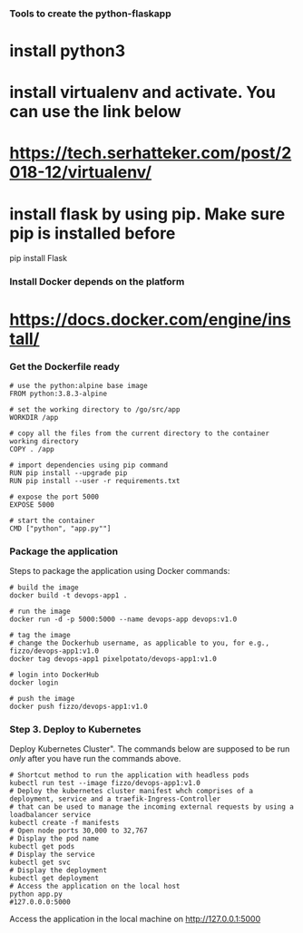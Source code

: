 ### Tools to create the python-flaskapp



# install python3

# install virtualenv and activate. You can use the link below 
# https://tech.serhatteker.com/post/2018-12/virtualenv/

# install flask by using pip. Make sure pip is installed before
pip install Flask 



### Install Docker depends on the platform
# https://docs.docker.com/engine/install/



### Get the Dockerfile ready
```
# use the python:alpine base image
FROM python:3.8.3-alpine

# set the working directory to /go/src/app
WORKDIR /app

# copy all the files from the current directory to the container working directory
COPY . /app

# import dependencies using pip command
RUN pip install --upgrade pip
RUN pip install --user -r requirements.txt

# expose the port 5000
EXPOSE 5000

# start the container
CMD ["python", "app.py""]
```

### Package the application
Steps to package the application using Docker commands:

``` 
# build the image
docker build -t devops-app1 .

# run the image
docker run -d -p 5000:5000 --name devops-app devops:v1.0

# tag the image
# change the Dockerhub username, as applicable to you, for e.g., fizzo/devops-app1:v1.0
docker tag devops-app1 pixelpotato/devops-app1:v1.0

# login into DockerHub
docker login

# push the image
docker push fizzo/devops-app1:v1.0
```


### Step 3. Deploy to Kubernetes 
 Deploy Kubernetes Cluster". The commands below are supposed to be run *only* after you have run the commands above. 
```
# Shortcut method to run the application with headless pods
kubectl run test --image fizzo/devops-app1:v1.0
# Deploy the kubernetes cluster manifest whch comprises of a deployment, service and a traefik-Ingress-Controller 
# that can be used to manage the incoming external requests by using a loadbalancer service
kubectl create -f manifests
# Open node ports 30,000 to 32,767 
# Display the pod name
kubectl get pods
# Display the service
kubectl get svc
# Display the deployment
kubectl get deployment
# Access the application on the local host
python app.py
#127.0.0.0:5000
```
Access the application in the local machine on  http://127.0.0.1:5000











